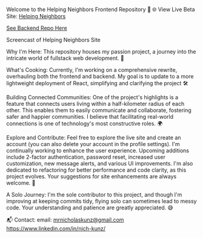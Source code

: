Welcome to the Helping Neighbors Frontend Repository 👋
🌐 View Live Beta Site: [Helping Neighbors](https://helping-neighbors.nicholaskunz.com/)

[See Backend Repo Here](https://github.com/ntkunz/hn_db)

Screencast of Helping Neighbors Site

Why I'm Here:
This repository houses my passion project, a journey into the intricate world of fullstack web development. 🚀

What's Cooking:
Currently, I'm working on a comprehensive rewrite, overhauling both the frontend and backend. My goal is to update to a more lightweight deployment of React, simplifying and clarifying the project 🛠️

Building Connected Communities:
One of the project's highlights is a feature that connects users living within a half-kilometer radius of each other. This enables them to easily communicate and collaborate, fostering safer and happier communities. I believe that facilitating real-world connections is one of technology's most constructive roles. 🌍

Explore and Contribute:
Feel free to explore the live site and create an account (you can also delete your account in the profile settings). I'm continually working to enhance the user experience. Upcoming additions include 2-factor authentication, password reset, increased user customization, new message alerts, and various UI improvements. I'm also dedicated to refactoring for better performance and code clarity, as this project evolves. Your suggestions for site enhancements are always welcome. 🌟

A Solo Journey:
I'm the sole contributor to this project, and though I'm improving at keeping commits tidy, flying solo can sometimes lead to messy code. Your understanding and patience are greatly appreciated. 😅

📬 Contact: 
email: mrnicholaskunz@gmail.com
https://www.linkedin.com/in/nich-kunz/
